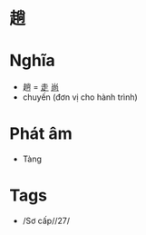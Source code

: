 # 趟

# Nghĩa
* 趟 = [走](走.md) [尚](尚.md)
* chuyến (đơn vị cho hành trình)

# Phát âm
* Tàng

# Tags
* /Sơ cấp//27/

